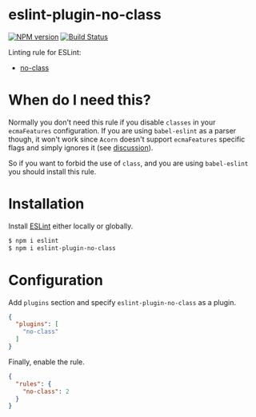 eslint-plugin-no-class
===================

[![NPM version][npm-image]][npm-url] [![Build Status][travis-image]][travis-url]

Linting rule for ESLint:
- [no-class](docs/rules/no-class.md)

# When do I need this?
Normally you don't need this rule if you disable `classes` in your `ecmaFeatures` configuration.
If you are using `babel-eslint` as a parser though, it won't work since `Acorn` doesn't support `ecmaFeatures`
specific flags and simply ignores it (see [discussion](https://github.com/babel/babel-eslint/issues/53)).

So if you want to forbid the use of `class`, and you are using `babel-eslint` you should install this rule.


# Installation

Install [ESLint](https://www.github.com/eslint/eslint) either locally or globally.

```bash
$ npm i eslint
$ npm i eslint-plugin-no-class
```

# Configuration

Add `plugins` section and specify `eslint-plugin-no-class` as a plugin.

```json
{
  "plugins": [
    "no-class"
  ]
}
```

Finally, enable the rule.

```json
{
  "rules": {
    "no-class": 2
  }
}
```

[npm-url]: https://npmjs.org/package/eslint-plugin-no-class
[npm-image]: http://img.shields.io/npm/v/eslint-plugin-no-class.svg?style=flat-square

[travis-url]: https://travis-ci.org/emmenko/eslint-plugin-no-class
[travis-image]: http://img.shields.io/travis/emmenko/eslint-plugin-no-class/master.svg?style=flat-square
